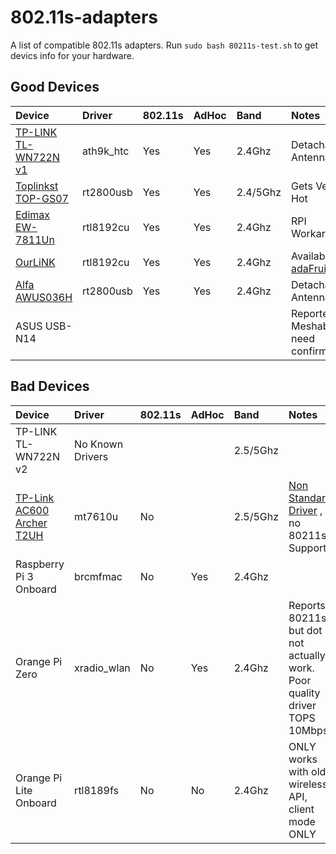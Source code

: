 # 802.11s-adapters
A list of compatible 802.11s adapters.
Run `sudo bash 80211s-test.sh` to get devics info for your hardware.

## Good Devices

| Device                    | Driver       | 802.11s | AdHoc | Band | Notes      |
| :------------------------ | :----------- | :------ | :-----| :----| :----------|
| [TP-LINK TL-WN722N v1](tplink-tl-wn722n-v1/tplink-tl-wn722n-v1.md)| ath9k_htc | Yes | Yes | 2.4Ghz |Detachable Antenna |
| [Toplinkst TOP-GS07](toplinkst-top-gs07/toplinkst-top-gs07.md)    | rt2800usb | Yes | Yes | 2.4/5Ghz | Gets Very Hot      |
| [Edimax EW-7811Un](edimax-ew-7811un/edimax-ew-7811un.md) | rtl8192cu | Yes | Yes | 2.4Ghz | RPI Workaround              |
| [OurLiNK](ourlink-150m/ourlink-150m.md) | rtl8192cu | Yes | Yes | 2.4Ghz | Available [adaFruit](https://www.adafruit.com/product/1012) |
| [Alfa AWUS036H](alfa-AWUS036H/alfa-AWUS036H.md) | rt2800usb | Yes | Yes | 2.4Ghz | Detachable Antenna |
| ASUS USB-N14 | | | || Reported Meshable, need confirmation |

## Bad Devices 
| Device                    | Driver       | 802.11s | AdHoc | Band | Notes      |
| :------------------------ | :----------- | :------ | :-----| :----| :----------|
| TP-LINK TL-WN722N v2      | No Known Drivers | | | 2.5/5Ghz | |
| [TP-Link AC600 Archer T2UH](tplink-ac600-t2uh/tplink-ac600-t2uh.md) | mt7610u | No | | 2.5/5Ghz| [Non Standard Driver](https://github.com/ulli-kroll/mt7610u) , no 80211s Support |
| Raspberry Pi 3 Onboard | brcmfmac | No | Yes | 2.4Ghz | |
| Orange Pi Zero | xradio_wlan | No | Yes | 2.4Ghz | Reports 80211s but dot not actually work. Poor quality driver TOPS 10Mbps|
| Orange Pi Lite Onboard | rtl8189fs | No | No | 2.4Ghz | ONLY works with old wireless API, client mode ONLY |
